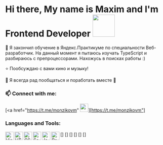 <h1> Hi there, My name is Maxim and I'm Frontend Developer <img width="70" src="https://media.giphy.com/media/v0dGnTDFgEr68myH0C/giphy.gif"></h1>


🌱 Я закончил обучение в Яндекс.Практикуме по специальности Веб-разработчик. На данный момент я пытаюсь изучать TypeScript и разбираюсь с препроцессорами. Нахожусь в поисках работы :)

⭐ Пообсуждаю с вами кино и музыку!

💬 Я всегда рад пообщаться и поработать вместе 🙂

### 📫 Connect with me:  
[<a href="https://t.me/monzikovm" <img width="26px" src="https://user-images.githubusercontent.com/79571377/182569761-98cee3cb-bc73-488a-a6c4-9d26a96a80b8.png" /></a>][https://t.me/monzikovm"]

### Languages and Tools:
[<img align="left" alt="Visual Studio Code" width="26px" src="https://cdn.jsdelivr.net/gh/devicons/devicon/icons/vscode/vscode-original.svg" />]
[<img align="left" alt="HTML5" width="26px" src="https://cdn.jsdelivr.net/gh/devicons/devicon/icons/html5/html5-original.svg" />]
[<img align="left" alt="CSS3" width="26px" src="https://cdn.jsdelivr.net/gh/devicons/devicon/icons/css3/css3-original.svg"  />]
[<img align="left" alt="Sass" width="26px" src="https://cdn.jsdelivr.net/gh/devicons/devicon/icons/sass/sass-original.svg"  />]
[<img align="left" alt="JavaScript" width="26px" src="https://cdn.jsdelivr.net/gh/devicons/devicon/icons/javascript/javascript-original.svg"  />]
[<img align="left" alt="React" width="26px" src="https://cdn.jsdelivr.net/gh/devicons/devicon/icons/react/react-original.svg" />]
